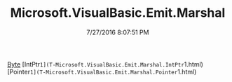 ﻿---
title: Microsoft.VisualBasic.Emit.Marshal
date: 7/27/2016 8:07:51 PM
---

[Byte](T-Microsoft.VisualBasic.Emit.Marshal.Byte.html)
[IntPtr`1](T-Microsoft.VisualBasic.Emit.Marshal.IntPtr`1.html)
[Pointer`1](T-Microsoft.VisualBasic.Emit.Marshal.Pointer`1.html)
